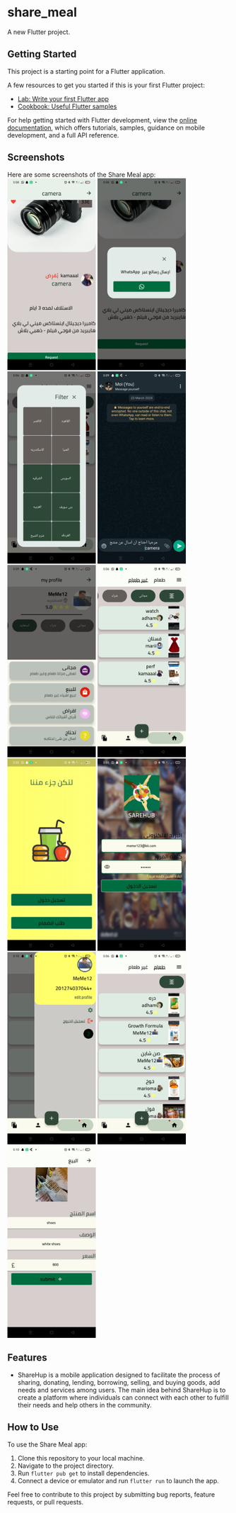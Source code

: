 # share_meal

A new Flutter project.

## Getting Started

This project is a starting point for a Flutter application.

A few resources to get you started if this is your first Flutter project:

- [Lab: Write your first Flutter app](https://docs.flutter.dev/get-started/codelab)
- [Cookbook: Useful Flutter samples](https://docs.flutter.dev/cookbook)

For help getting started with Flutter development, view the
[online documentation](https://docs.flutter.dev/), which offers tutorials,
samples, guidance on mobile development, and a full API reference.

## Screenshots

Here are some screenshots of the Share Meal app:
<img src="screenshots/1.jpeg" alt="Screenshot 1" width="200">
<img src="screenshots/2.jpeg" alt="Screenshot 1" width="200">
<img src="screenshots/3.jpeg" alt="Screenshot 1" width="200">
<img src="screenshots/4.jpeg" alt="Screenshot 1" width="200">
<img src="screenshots/5.jpeg" alt="Screenshot 1" width="200">
<img src="screenshots/6.jpeg" alt="Screenshot 1" width="200">
<img src="screenshots/7.jpeg" alt="Screenshot 1" width="200">
<img src="screenshots/8.jpeg" alt="Screenshot 1" width="200">
<img src="screenshots/9.jpeg" alt="Screenshot 1" width="200">
<img src="screenshots/10.jpeg" alt="Screenshot 1" width="200">
<img src="screenshots/11.jpeg" alt="Screenshot 1" width="200">


## Features
- ShareHup is a mobile application designed to facilitate the process of sharing, donating, lending, borrowing, selling, and buying goods, add needs and services among users. The main idea behind ShareHup is to create a platform where individuals can connect with each other to fulfill their needs and help others in the community.




## How to Use

To use the Share Meal app:

1. Clone this repository to your local machine.
2. Navigate to the project directory.
3. Run `flutter pub get` to install dependencies.
4. Connect a device or emulator and run `flutter run` to launch the app.

Feel free to contribute to this project by submitting bug reports, feature requests, or pull requests.

